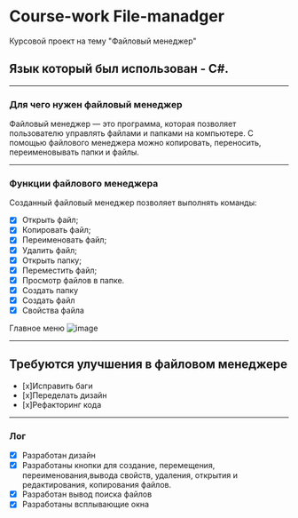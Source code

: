 # Course-work File-manadger
Курсовой проект на тему "Файловый менеджер"
## Язык который был использован - С#.
___
### Для чего нужен файловый менеджер
Файловый менеджер — это программа, которая позволяет пользователю управлять файлами и папками на компьютере. С помощью файлового менеджера можно копировать, переносить, переименовывать  папки и файлы.
___
### Функции файлового менеджера

Созданный файловый менеджер позволяет выполнять команды:

- [x]	Открыть файл;
- [x]	Копировать файл;
- [x]	Переименовать файл;
- [x]	Удалить файл;
- [x]	Открыть папку;
- [x]	Переместить файл;
- [x]	Просмотр файлов в папке.
- [x]	Создать папку
- [x]	Создать файл
- [x]	Свойства файла

Главное меню
![image](https://user-images.githubusercontent.com/73346469/146668322-58c9d2bf-870a-4224-8bf8-c522bbf027a0.png)
___
## Требуются улучшения в файловом менеджере
- [x]Исправить баги
- [x]Переделать дизайн
- [x]Рефакторинг кода
___
### Лог

- [x] Разработан дизайн
- [x] Разработаны кнопки для создание, перемещения, переименования,вывода свойств, удаления, открытия и редактирования, копирования файлов.
- [x] Разработан вывод поиска файлов
- [x] Разработаны всплывающие окна
